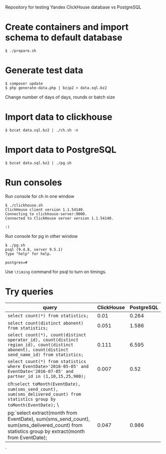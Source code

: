 Repository for testing Yandex ClickHouse database vs PostgreSQL

# Create containers and import schema to default database
```
$ ./prepare.sh
```

# Generate test data
```
$ composer update
$ php generate-data.php | bzip2 > data.sql.bz2
```

Change number of days of days, rounds or batch size

# Import data to clickhouse

```
$ bzcat data.sql.bz2 | ./ch.sh -n
```

# Import data to PostgreSQL

```
$ bzcat data.sql.bz2 | ./pg.sh
```

# Run consoles

Run console for ch in one window

```
$ ./clickhouse.sh 
ClickHouse client version 1.1.54140.
Connecting to clickhouse-server:9000.
Connected to ClickHouse server version 1.1.54140.

:) 
```

Run console for pg in other window

```
$ ./pg.sh 
psql (9.4.8, server 9.5.1)  
Type "help" for help.

postgres=# 
```

Use `\timing` command for psql to turn on timings.

# Try queries

|query|ClickHouse|PostgreSQL|
|---|---|---|
|`select count(*) from statistics;`|0.01|0.264|
|`select count(distinct abonent) from statistics;`|0.051|1.586|
|`select count(*), count(distinct operator_id), count(distinct region_id), count(distinct abonent), count(distinct send_name_id) from statistics;`|0.111|6.595|
|`select count(*) from statistics where EventDate>'2016-05-05' and EventDate<'2016-07-05' and partner_id in (1,10,15,25,900);`|0.007|0.52|
|ch:`select toMonth(EventDate), sum(sms_send_count), sum(sms_delivered_count) from statistics group by toMonth(EventDate);` \
pg:`select extract(month from EventDate), sum(sms_send_count), sum(sms_delivered_count) from statistics group by extract(month from EventDate);|0.047|0.986|
`
